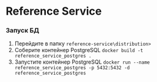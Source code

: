 # Reference Service

### Запуск БД

1. Перейдите в папку `reference-service\distribution>`
2. Соберите контейнер PostgreSQL `docker build -t reference_service_postgres .`
3. Запустите контейнер PostgreSQL `docker run --name reference_service_postgres -p 5432:5432 -d reference_service_postgres`
